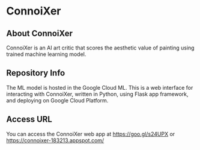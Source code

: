 # ConnoiXer

## About ConnoiXer
ConnoiXer is an AI art critic that scores the aesthetic value of painting using trained machine learning model. 

## Repository Info
The ML model is hosted in the Google Cloud ML. This is a web interface for interacting with ConnoiXer, written in Python, using Flask app framework, and deploying on Google Cloud Platform.

## Access URL
You can access the ConnoiXer web app at https://goo.gl/s24UPX or https://connoixer-183213.appspot.com/
